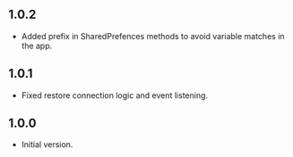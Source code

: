 ## 1.0.2

- Added prefix in SharedPrefences methods to avoid variable matches in the app.

## 1.0.1

- Fixed restore connection logic and event listening.


## 1.0.0

- Initial version.
